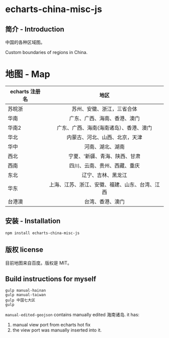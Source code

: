 # echarts-china-misc-js

## 简介 - Introduction

中国的各种区域图。

Custom boundaries of regions in China.

# 地图 - Map

| echarts 注册名 | 地区 |
| ------------------|:-------:|
| 苏皖浙             | 苏州、安徽、浙江，三省合体 |
| 华南               | 广东、广西、海南、香港、澳门 |
| 华南2               | 广东、广西、海南(海南诸岛）、香港、澳门 |
| 华北               | 内蒙古、河北、山西、北京，天津 |
| 华中               | 河南、湖北、湖南             |
| 西北               | 宁夏、'新疆、青海、陕西、甘肃 |
| 西南               |   四川、云南、贵州、西藏、重庆|
| 东北               |    辽宁、吉林、黑龙江 |
| 华东               |  上海、江苏、浙江、安徽、福建、山东、台湾、江西|
| 台港澳             | 台湾、香港、澳门 |

## 安装 - Installation

```
npm install echarts-china-misc-js
```

## 版权 license

目前地图来自百度。版权是 MIT。


## Build instructions for myself

```
gulp manual-hainan
gulp manual-taiwan
gulp 中国七大区
gulp
```

`manual-edited-geojson` contains manually edited 海南诸岛. it has:

1. manual view port from echarts hot fix
2. the view port was manually inserted into it.
